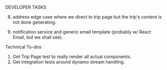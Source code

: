 DEVELOPER TASKS

8. address edge case where we direct to trip page but the trip's content is not done generating.

9. notification service and generic email template (probably w/ React Email, but we shall see).


Technical To-dos
1. Get Trip Page test to really render all actual components.
2. Get integration tests around dynamo stream handling.